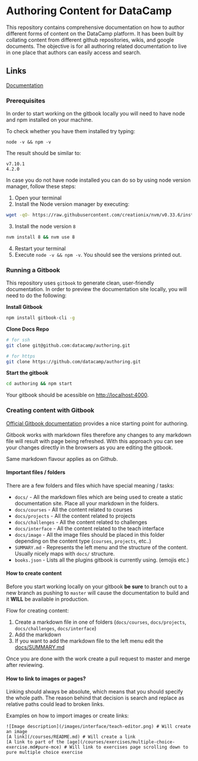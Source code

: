 # Authoring Content for DataCamp

This repository contains comprehensive documentation on how to author different forms of content on the DataCamp platform. It has been built by collating content from different github repositories, wikis, and google documents. The objective is for all authoring related documentation to live in one place that authors can easily access and search.

## Links
[Documentation](https://teach-documentation.herokuapp.com)

### Prerequisites

In order to start working on the gitbook locally you will need to have node and npm installed on your machine.

To check whether you have them installed try typing:
```shell
node -v && npm -v
```

The result should be similar to:
```shell
v7.10.1
4.2.0
```

In case you do not have node installed you can do so by using node version manager, follow these steps:

1. Open your terminal
2. Install the Node version manager by executing:
```sh
wget -qO- https://raw.githubusercontent.com/creationix/nvm/v0.33.6/install.sh | bash
```
3. Install the node version `8`
```sh
nvm install 8 && nvm use 8
```
4. Restart your terminal
5. Execute `node -v && npm -v`. You should see the versions printed out.

### Running a Gitbook

This repository uses `gitbook` to generate clean, user-friendly documentation. In order to preview the documentation site locally, you will need to do the following:

__Install Gitbook__

```sh
npm install gitbook-cli -g
```

__Clone Docs Repo__

```sh
# for ssh
git clone git@github.com:datacamp/authoring.git

# for https
git clone https://github.com/datacamp/authoring.git
```

__Start the gitbook__

```sh
cd authoring && npm start
```

Your gitbook should be acessible on [http://localhost:4000](http://localhost:4000).

### Creating content with Gitbook

[Official Gitbook documentation](https://toolchain.gitbook.com/structure.html) provides a nice starting point for authoring.

Gitbook works with markdown files therefore any changes to any markdown file will result with page being refreshed. With this approach you can see your changes directly in the browsers as you are editing the gitbook.

Same markdown flavour applies as on Github.



#### Important files / folders
There are a few folders and files which have special meaning / tasks:

- `docs/` - All the markdown files which are being used to create a static documentation site. Place all your markdown in the folders.
- `docs/courses` - All the content related to courses
- `docs/projects` - All the content related to projects
- `docs/challenges` - All the content related to challenges
- `docs/interface` - All the content related to the teach interface
- `docs/image` - All the image files should be placed in this folder depending on the content type (`courses`, `projects`, etc..)
- `SUMMARY.md` - Represents the left menu and the structure of the content. Usually nicely maps with `docs/` structure.
- `books.json` - Lists all the plugins gitbook is currently using. (emojis etc.)

#### How to create content
Before you start working locally on your gitbook **be sure** to branch out to a new branch as pushing to `master` will cause the documentation to build and it **WILL** be available in production.

Flow for creating content:

1. Create a markdown file in one of folders (`docs/courses`, `docs/projects`, `docs/challenges`, `docs/interface`)
2. Add the markdown
3. If you want to add the markdown file to the left menu edit the [docs/SUMMARY.md](docs/SUMMARY.md)

Once you are done with the work create a pull request to master and merge after reviewing.

#### How to link to images or pages?
Linking should always be absolute, which means that you should specify the whole path. The reason behind that decision is search and replace as relative paths could lead to broken links.

Examples on how to import images or create links:
```
![Image description](/images/interface/teach-editor.png) # Will create an image
[A link](/courses/README.md) # Will create a link
[A link to part of the [age](/courses/exercises/multiple-choice-exercise.md#pure-mce) # Will link to exercises page scrolling down to pure multiple choice exercise
```